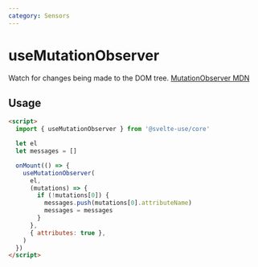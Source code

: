 ```yaml
---
category: Sensors
---
```


# useMutationObserver

Watch for changes being made to the DOM tree. [MutationObserver MDN](https://developer.mozilla.org/en-US/docs/Web/API/MutationObserver)

## Usage

```html
<script>
  import { useMutationObserver } from '@svelte-use/core'

  let el
  let messages = []

  onMount(() => {
    useMutationObserver(
      el,
      (mutations) => {
        if (!mutations[0]) {
          messages.push(mutations[0].attributeName)
          messages = messages
        }
      },
      { attributes: true },
    )
  })
</script>
```
